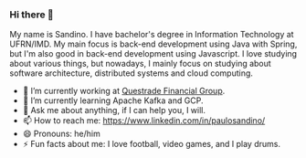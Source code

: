 ### Hi there 👋

My name is Sandino. I have bachelor's degree in Information Technology at UFRN/IMD. My main focus is back-end development using Java with Spring, but I'm also good in back-end development using Javascript. I love studying about various things, but nowadays, I mainly focus on studying about software architecture, distributed systems and cloud computing.

- 🔭 I’m currently working at [Questrade Financial Group](https://www.questrade.com/).
- 🌱 I’m currently learning Apache Kafka and GCP.
- 💬 Ask me about anything, if I can help you, I will.
- 📫 How to reach me: https://www.linkedin.com/in/paulosandino/
- 😄 Pronouns: he/him
- ⚡ Fun facts about me: I love football, video games, and I play drums. 
